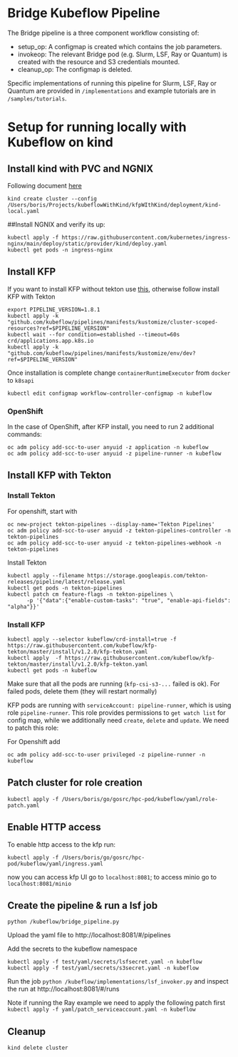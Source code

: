 # Bridge Kubeflow Pipeline

The Bridge pipeline is a three component workflow consisting of:

- setup_op: A configmap is created which contains the job parameters.
- invokeop: The relevant Bridge pod (e.g. Slurm, LSF, Ray or Quantum) is created with the resource and S3 credentials mounted.
- cleanup_op: The configmap is deleted.


Specific implementations of running this pipeline for Slurm, LSF, Ray or Quantum are provided in `/implementations` and example tutorials are in `/samples/tutorials`.


# Setup for running locally with Kubeflow on kind

## Install kind with PVC and NGNIX

Following document [here](https://kind.sigs.k8s.io/docs/user/ingress/#ingress-nginx)
````
kind create cluster --config /Users/boris/Projects/kubeflowWithKind/kfpWIthKind/deployment/kind-local.yaml 
````

##Install NGNIX and verify its up:
````
kubectl apply -f https://raw.githubusercontent.com/kubernetes/ingress-nginx/main/deploy/static/provider/kind/deploy.yaml
kubectl get pods -n ingress-nginx 
````

## Install KFP

If you want to install KFP without tekton use 
[this](https://www.kubeflow.org/docs/components/pipelines/installation/standalone-deployment/#deploying-kubeflow-pipelines), 
otherwise follow install KFP with Tekton

````
export PIPELINE_VERSION=1.8.1
kubectl apply -k "github.com/kubeflow/pipelines/manifests/kustomize/cluster-scoped-resources?ref=$PIPELINE_VERSION"
kubectl wait --for condition=established --timeout=60s crd/applications.app.k8s.io
kubectl apply -k "github.com/kubeflow/pipelines/manifests/kustomize/env/dev?ref=$PIPELINE_VERSION"
````
Once installation is complete change `containerRuntimeExecutor` from `docker` to `k8sapi`

````
kubectl edit configmap workflow-controller-configmap -n kubeflow
````

### OpenShift

In the case of OpenShift, after KFP install, you need to run 2 additional commands:

````
oc adm policy add-scc-to-user anyuid -z application -n kubeflow
oc adm policy add-scc-to-user anyuid -z pipeline-runner -n kubeflow
````

## Install KFP with Tekton

### Install Tekton

For openshift, start with
````
oc new-project tekton-pipelines --display-name='Tekton Pipelines'
oc adm policy add-scc-to-user anyuid -z tekton-pipelines-controller -n tekton-pipelines
oc adm policy add-scc-to-user anyuid -z tekton-pipelines-webhook -n tekton-pipelines
````
Install Tekton

````
kubectl apply --filename https://storage.googleapis.com/tekton-releases/pipeline/latest/release.yaml
kubectl get pods -n tekton-pipelines
kubectl patch cm feature-flags -n tekton-pipelines \
      -p '{"data":{"enable-custom-tasks": "true", "enable-api-fields": "alpha"}}'
````

### Install KFP 

````
kubectl apply --selector kubeflow/crd-install=true -f https://raw.githubusercontent.com/kubeflow/kfp-tekton/master/install/v1.2.0/kfp-tekton.yaml
kubectl apply  -f https://raw.githubusercontent.com/kubeflow/kfp-tekton/master/install/v1.2.0/kfp-tekton.yaml
kubectl get pods -n kubeflow
````

Make sure that all the pods are running (`kfp-csi-s3-...` failed is ok). For failed pods, delete them (they will restart normally)

KFP pods are running with `serviceAccount: pipeline-runner`, which is using role `pipeline-runner`. This role provides permissions 
to `get watch list` for config map, while we additionally need `create`, `delete` and `update`. We need to patch this role:

For Openshift add

````
oc adm policy add-scc-to-user privileged -z pipeline-runner -n kubeflow
````


## Patch cluster for role creation

````
kubectl apply -f /Users/boris/go/gosrc/hpc-pod/kubeflow/yaml/role-patch.yaml
````

## Enable HTTP access

To enable http access to the kfp run:

````
kubectl apply -f /Users/boris/go/gosrc/hpc-pod/kubeflow/yaml/ingress.yaml
````
now you can access kfp UI go to `localhost:8081`; to access minio go to `localhost:8081/minio`

## Create the pipeline & run a lsf job

```
python /kubeflow/bridge_pipeline.py
```
Upload the yaml file to http://localhost:8081/#/pipelines

Add the secrets to the kubeflow namespace
```
kubectl apply -f test/yaml/secrets/lsfsecret.yaml -n kubeflow
kubectl apply -f test/yaml/secrets/s3secret.yaml -n kubeflow
```
Run the job ```python /kubeflow/implementations/lsf_invoker.py``` and inspect the run at http://localhost:8081/#/runs

Note if running the Ray example we need to apply the following patch first
```kubectl apply -f yaml/patch_serviceaccount.yaml -n kubeflow ```

## Cleanup
````
kind delete cluster
````
